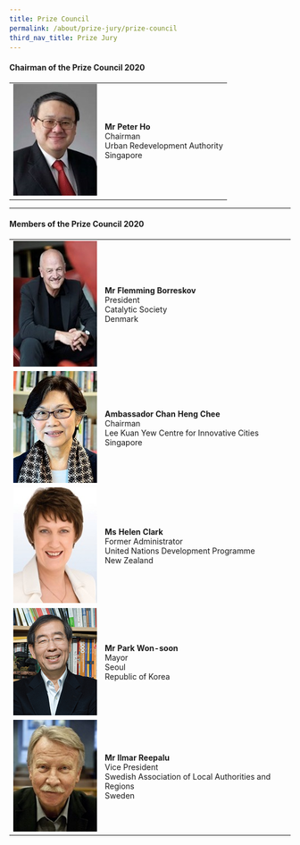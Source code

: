 ```yaml
---
title: Prize Council
permalink: /about/prize-jury/prize-council
third_nav_title: Prize Jury
---
```


#### **Chairman of the Prize Council 2020**

<table style="width: 100%;" border="0" cellpadding="0px">
<tbody>
<tr>
<td style="width: 150px;"><img src="/images/jury/peter-ho.jpg" alt="Peter Ho" /></td>
<td><strong>Mr Peter Ho</strong><br />Chairman<br />Urban Redevelopment Authority<br />Singapore</td>
</tr>
</tbody>
</table>

---

#### **Members of the Prize Council 2020**

<table style="width: 100%;" border="0" cellpadding="0px">
<tbody>
<tr>
<td style="width: 150px;"><img src="/images/jury/flemming-borreskov.jpg" alt="Flemming Borreskov" /></td>
<td><strong>Mr Flemming Borreskov</strong><br />President<br />Catalytic Society<br />Denmark</td>
</tr>
<tr>
<td><img src="/images/jury/chan-heng-chee.jpg" alt="Chan Heng Chee" /></td>
<td><strong>Ambassador Chan Heng Chee</strong><br />Chairman<br />Lee Kuan Yew Centre for Innovative Cities<br />Singapore</td>
</tr>
<tr>
<td><img src="/images/jury/helen-clark.jpg" alt="Helen Clark" /></td>
<td><strong>Ms Helen Clark</strong><br />Former Administrator<br />United Nations Development Programme<br />New Zealand</td>
</tr>
<tr>
<td><img src="/images/jury/park-won-soon.png" alt="Park Won-soon" /></td>
<td><strong>Mr Park Won-soon</strong><br />Mayor<br />Seoul<br />Republic of Korea</td>
</tr>
<tr>
<td><img src="/images/jury/ilmar-reepalu.jpg" alt="Ilmar Reepalu" /></td>
<td><strong>Mr Ilmar Reepalu</strong><br />Vice President<br />Swedish Association of Local Authorities and Regions<br />Sweden</td>
</tr> 
</tbody>
</table>
